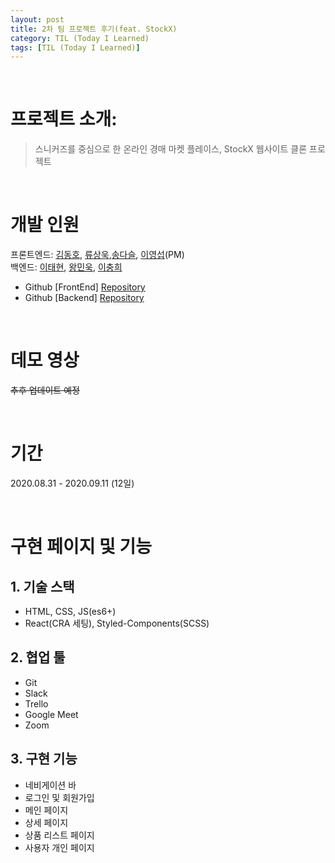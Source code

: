 ```yaml
---
layout: post
title: 2차 팀 프로젝트 후기(feat. StockX)
category: TIL (Today I Learned)
tags: [TIL (Today I Learned)]
---
```


<br>

# 프로젝트 소개:

> 스니커즈를 중심으로 한 온라인 경매 마켓 플레이스, StockX 웹사이트 클론 프로젝트

<br>

# 개발 인원

프론트엔드: [김동호](https://github.com/psy082?tab=overview&from=2020-09-01&to=2020-09-18), [류상욱](https://github.com/ryuinkyoto),[송다슬](https://github.com/aleatorik), [이영섭](https://github.com/seobie)(PM) <br>
백엔드: [이태현](https://github.com/0417taehyun), [왕민욱](https://github.com/Minwook11?tab=overview&from=2020-09-01&to=2020-09-18), [이충희](https://github.com/choonghee-lee)

- Github [FrontEnd] [Repository](https://github.com/wecode-bootcamp-korea/11-WeStock-frontend)
- Github [Backend] [Repository](https://github.com/wecode-bootcamp-korea/11-WeStock-backend)

<br>

# 데모 영상

~~추후 업데이트 예정~~

<!-- <iframe
  src="https://www.youtube.com/embed/gG9l7pZVQ4Y"
  style="width:100%; height:400px;"
></iframe> -->

<br>

# 기간

2020.08.31 - 2020.09.11 (12일)

<br>

# 구현 페이지 및 기능

## 1. 기술 스택

- HTML, CSS, JS(es6+)
- React(CRA 세팅), Styled-Components(SCSS)

## 2. 협업 툴

- Git
- Slack
- Trello
- Google Meet
- Zoom

## 3. 구현 기능

- 네비게이션 바
- 로그인 및 회원가입
- 메인 페이지
- 상세 페이지
- 상품 리스트 페이지
- 사용자 개인 페이지
